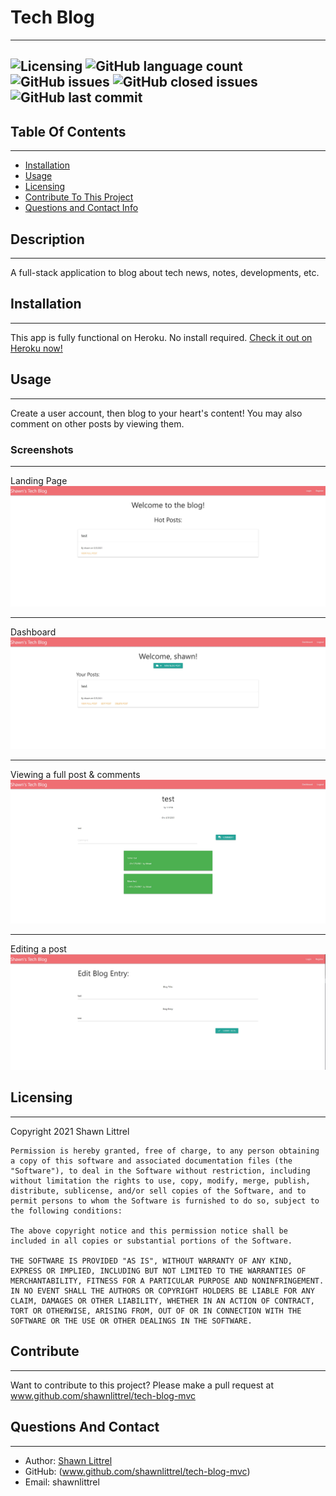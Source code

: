 # Tech Blog
---
    
    
![Licensing](https://img.shields.io/github/license/shawnlittrel/tech-blog-mvc)   ![GitHub language count](https://img.shields.io/github/languages/count/shawnlittrel/tech-blog-mvc)      ![GitHub issues](https://img.shields.io/github/issues/shawnlittrel/tech-blog-mvc)   ![GitHub closed issues](https://img.shields.io/github/issues-closed/shawnlittrel/tech-blog-mvc)      ![GitHub last commit](https://img.shields.io/github/last-commit/shawnlittrel/tech-blog-mvc)
---


    
## Table Of Contents
---
* [Installation](#installation)
* [Usage](#usage)
* [Licensing](#licensing)
* [Contribute To This Project](#contribute)
* [Questions and Contact Info](#questions-and-contact)

    
## Description
---
A full-stack application to blog about tech news, notes, developments, etc.
    

    
## Installation
---
This app is fully functional on Heroku.  No install required.
[Check it out on Heroku now!](https://shawns-tech-blog.herokuapp.com/)


    
## Usage
---
Create a user account, then blog to your heart's content!  You may also comment on other posts by viewing them.

### Screenshots
---
Landing Page
![Screenshot](./assets/images/landing-page.JPG "Landing Page")

---
Dashboard
![Screenshot](./assets/images/dashboard.JPG "Dashboard")

---
Viewing a full post & comments
![Screenshot](./assets/images/full-post.JPG "Full Post")

---
Editing a post
![Screenshot](./assets/images/edit-post.JPG "Edit Post")

    
    
## Licensing
---
Copyright 2021 Shawn Littrel 
    
    Permission is hereby granted, free of charge, to any person obtaining a copy of this software and associated documentation files (the "Software"), to deal in the Software without restriction, including without limitation the rights to use, copy, modify, merge, publish, distribute, sublicense, and/or sell copies of the Software, and to permit persons to whom the Software is furnished to do so, subject to the following conditions:  
        
    The above copyright notice and this permission notice shall be included in all copies or substantial portions of the Software. 
        
    THE SOFTWARE IS PROVIDED "AS IS", WITHOUT WARRANTY OF ANY KIND, EXPRESS OR IMPLIED, INCLUDING BUT NOT LIMITED TO THE WARRANTIES OF MERCHANTABILITY, FITNESS FOR A PARTICULAR PURPOSE AND NONINFRINGEMENT. IN NO EVENT SHALL THE AUTHORS OR COPYRIGHT HOLDERS BE LIABLE FOR ANY CLAIM, DAMAGES OR OTHER LIABILITY, WHETHER IN AN ACTION OF CONTRACT, TORT OR OTHERWISE, ARISING FROM, OUT OF OR IN CONNECTION WITH THE SOFTWARE OR THE USE OR OTHER DEALINGS IN THE SOFTWARE.


    
    
    
## Contribute
---
Want to contribute to this project?  Please make a pull request at www.github.com/shawnlittrel/tech-blog-mvc


    
## Questions And Contact
---
* Author: [Shawn Littrel](www.github.com/shawnlittrel)
* GitHub: (www.github.com/shawnlittrel/tech-blog-mvc)
* Email: shawnlittrel
    
    